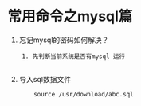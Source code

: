 # 常用命令之mysql篇 #

1. 忘记mysql的密码如何解决？
````
    1. 先判断当前系统是否有mysql 运行
        
````

2. 导入sql数据文件

    ````
        source /usr/download/abc.sql
    ````